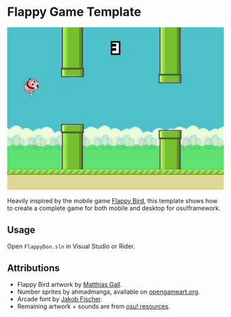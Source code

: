 # Flappy Game Template

![Flappy Game](screenshot.jpg)

Heavily inspired by the mobile game [Flappy Bird](https://en.wikipedia.org/wiki/Flappy_Bird), this template shows how to create a complete game for both mobile and desktop for osu!framework.

## Usage

Open `FlappyDon.sln` in Visual Studio or Rider.

## Attributions

* Flappy Bird artwork by [Matthias Gall](https://github.com/digitalbreed/how-to-build-a-game-like-flappy-bird-with-xcode-and-sprite-kit).
* Number sprites by ahmadmanga, available on [opengameart.org](http://opengameart.org).
* Arcade font by [Jakob Fischer](https://www.pizzadude.dk).
* Remaining artwork + sounds are from [osu! resources](https://github.com/ppy/osu-resources).

